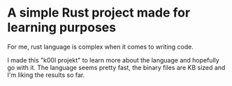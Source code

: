 # A simple Rust project made for learning purposes
For me, rust language is complex when it comes to writing code.

I made this "k00l projekt" to learn more about the language and
hopefully go with it. The language seems pretty fast, the binary files are KB sized
and I'm liking the results so far.